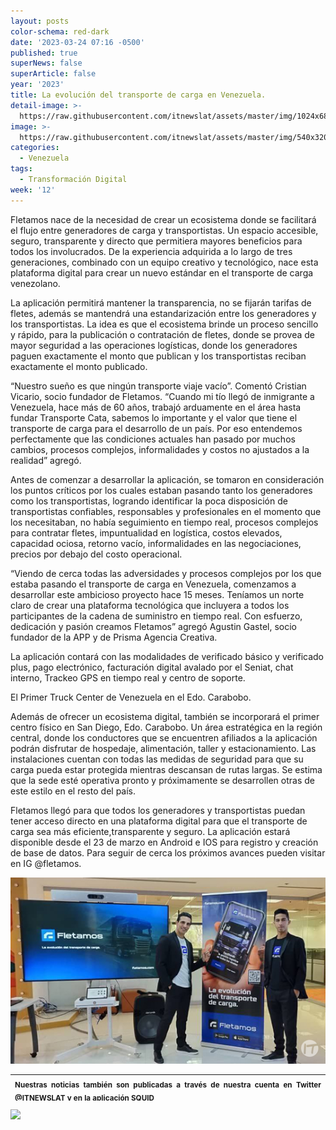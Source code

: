 ```yaml
---
layout: posts
color-schema: red-dark
date: '2023-03-24 07:16 -0500'
published: true
superNews: false
superArticle: false
year: '2023'
title: La evolución del transporte de carga en Venezuela.
detail-image: >-
  https://raw.githubusercontent.com/itnewslat/assets/master/img/1024x680/fetamos-g.jpg
image: >-
  https://raw.githubusercontent.com/itnewslat/assets/master/img/540x320/fetamos-p.jpg
categories:
  - Venezuela
tags:
  - Transformación Digital
week: '12'
---
```

Fletamos nace de la necesidad de crear un ecosistema donde se facilitará el flujo entre generadores de carga y transportistas. Un espacio accesible, seguro, transparente y directo que permitiera mayores beneficios para todos los involucrados. De la experiencia adquirida a lo largo de tres generaciones, combinado con un equipo creativo y tecnológico, nace esta plataforma digital para crear un nuevo estándar en el transporte de carga venezolano.

La aplicación permitirá mantener la transparencia, no se fijarán tarifas de fletes, además se mantendrá una estandarización entre los generadores y los transportistas. La idea es que el ecosistema brinde un proceso sencillo y rápido, para la publicación o contratación de fletes, donde se provea de mayor seguridad a las operaciones logísticas, donde los generadores paguen exactamente el monto que publican y los transportistas reciban exactamente el monto publicado.

“Nuestro sueño es que ningún transporte viaje vacío”. Comentó Cristian Vicario, socio fundador de Fletamos. “Cuando mi tío llegó de inmigrante a Venezuela, hace más de 60 años, trabajó arduamente en el área hasta fundar Transporte Cata, sabemos lo importante y el valor que tiene el transporte de carga para el desarrollo de un país. Por eso entendemos perfectamente que las condiciones actuales han pasado por muchos cambios, procesos complejos, informalidades y costos no ajustados a la realidad” agregó.

Antes de comenzar a desarrollar la aplicación, se tomaron en consideración los puntos críticos por los cuales estaban pasando tanto los generadores como los transportistas, logrando identificar la poca disposición de transportistas confiables, responsables y profesionales en el momento que los necesitaban, no había seguimiento en tiempo real, procesos complejos para contratar fletes, impuntualidad en logística, costos elevados, capacidad ociosa, retorno vacío, informalidades en las negociaciones, precios por debajo del costo operacional.

“Viendo de cerca todas las adversidades y procesos complejos por los que estaba pasando el transporte de carga en Venezuela, comenzamos a desarrollar este ambicioso proyecto hace 15 meses. Teníamos un norte claro de crear una plataforma tecnológica que incluyera a todos los participantes de la cadena de suministro en tiempo real. Con esfuerzo, dedicación y pasión creamos Fletamos” agregó Agustin Gastel, socio fundador de la APP y de Prisma Agencia Creativa.

La aplicación contará con las modalidades de verificado básico y verificado plus, pago electrónico, facturación digital avalado por el Seniat, chat interno, Trackeo GPS en tiempo real y centro de soporte.

El Primer Truck Center de Venezuela en el Edo. Carabobo.

Además de ofrecer un ecosistema digital, también se incorporará el primer centro físico en San Diego, Edo. Carabobo. Un área estratégica en la región central, donde los conductores que se encuentren afiliados a la aplicación podrán disfrutar de hospedaje, alimentación, taller y estacionamiento. Las instalaciones cuentan con todas las medidas de seguridad para que su carga pueda estar protegida mientras descansan de rutas largas. Se estima que la sede esté operativa pronto y próximamente se desarrollen otras de este estilo en el resto del país.

Fletamos llegó para que todos los generadores y transportistas puedan tener acceso directo en una plataforma digital para que el transporte de carga sea más eficiente,transparente y seguro. La aplicación estará disponible desde el 23 de marzo en Android e IOS para registro y creación de base de datos. Para seguir de cerca los próximos avances pueden visitar en IG @fletamos.

![](https://raw.githubusercontent.com/itnewslat/assets/master/img/540x320/fetamos-p.jpg)

<table style="height: 42px;" width="569">
<tbody>
<tr>
<td style="text-align: justify;"><sub><strong>Nuestras noticias también son publicadas a través de nuestra cuenta en Twitter <a href="https://twitter.com/itnewslat?lang=es">@ITNEWSLAT</a> y en la aplicación <a href="https://squidapp.co/en/">SQUID</a></strong></sub></td>
</tr>
</tbody>
</table>
<img src="https://tracker.metricool.com/c3po.jpg?hash=56f88a41e39ab42c063cc51676587a04"/>